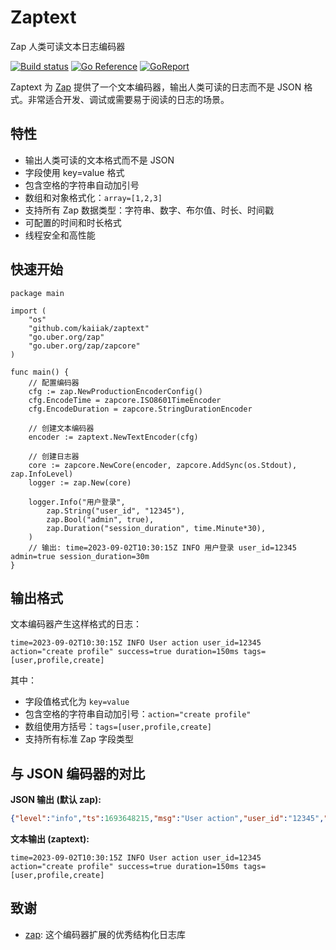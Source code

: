 # Zaptext
Zap 人类可读文本日志编码器

[![Build status](https://github.com/kaiiak/zaptext/workflows/build/badge.svg)](https://github.com/kaiiak/zaptext/actions)
[![Go Reference](https://pkg.go.dev/badge/github.com/kaiiak/zaptext.svg)](https://pkg.go.dev/github.com/kaiiak/zaptext)
[![GoReport](https://goreportcard.com/badge/github.com/kaiiak/zaptext)](https://goreportcard.com/report/github.com/kaiiak/zaptext)

Zaptext 为 [Zap](https://github.com/uber-go/zap) 提供了一个文本编码器，输出人类可读的日志而不是 JSON 格式。非常适合开发、调试或需要易于阅读的日志的场景。

## 特性

- 输出人类可读的文本格式而不是 JSON
- 字段使用 key=value 格式
- 包含空格的字符串自动加引号
- 数组和对象格式化：`array=[1,2,3]`
- 支持所有 Zap 数据类型：字符串、数字、布尔值、时长、时间戳
- 可配置的时间和时长格式
- 线程安全和高性能

## 快速开始

```golang
package main

import (
    "os"
    "github.com/kaiiak/zaptext"
    "go.uber.org/zap"
    "go.uber.org/zap/zapcore"
)

func main() {
    // 配置编码器
    cfg := zap.NewProductionEncoderConfig()
    cfg.EncodeTime = zapcore.ISO8601TimeEncoder
    cfg.EncodeDuration = zapcore.StringDurationEncoder
    
    // 创建文本编码器
    encoder := zaptext.NewTextEncoder(cfg)
    
    // 创建日志器
    core := zapcore.NewCore(encoder, zapcore.AddSync(os.Stdout), zap.InfoLevel)
    logger := zap.New(core)
    
    logger.Info("用户登录",
        zap.String("user_id", "12345"),
        zap.Bool("admin", true),
        zap.Duration("session_duration", time.Minute*30),
    )
    // 输出: time=2023-09-02T10:30:15Z INFO 用户登录 user_id=12345 admin=true session_duration=30m
}
```

## 输出格式

文本编码器产生这样格式的日志：
```
time=2023-09-02T10:30:15Z INFO User action user_id=12345 action="create profile" success=true duration=150ms tags=[user,profile,create]
```

其中：
- 字段值格式化为 `key=value`
- 包含空格的字符串自动加引号：`action="create profile"`
- 数组使用方括号：`tags=[user,profile,create]`
- 支持所有标准 Zap 字段类型

## 与 JSON 编码器的对比

**JSON 输出 (默认 zap):**
```json
{"level":"info","ts":1693648215,"msg":"User action","user_id":"12345","action":"create profile","success":true,"duration":150000000,"tags":["user","profile","create"]}
```

**文本输出 (zaptext):**
```
time=2023-09-02T10:30:15Z INFO User action user_id=12345 action="create profile" success=true duration=150ms tags=[user,profile,create]
```

## 致谢

- [zap](https://github.com/uber-go/zap): 这个编码器扩展的优秀结构化日志库